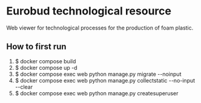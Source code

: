 # Eurobud technological resource
Web viewer for technological processes for the production of foam plastic.

## How to first run
1. $ docker compose build
2. $ docker compose up -d
3. $ docker compose exec web python manage.py migrate --noinput
4. $ docker compose exec web python manage.py collectstatic --no-input --clear
5. $ docker compose exec web python manage.py createsuperuser



